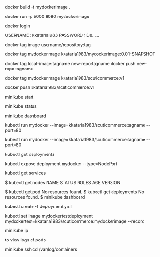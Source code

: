 
docker build -t mydockerimage . 

docker run -p 5000:8080 mydockerimage

docker login 

USERNAME : kkataria1983
PASSWORD : De......





docker tag image username/repository:tag

docker tag mydockerimage kkataria1983/mydockerimage:0.0.1-SNAPSHOT


docker tag local-image:tagname new-repo:tagname
docker push new-repo:tagname


docker tag mydockerimage kkataria1983/scuticommerce:v1


docker push kkataria1983/scuticommerce:v1


minikube start
 
minikube status 
 
minikube dashboard

kubectl run mydocker --image=kkataria1983/scuticommerce:tagname --port=80

kubectl run mydocker --image=kkataria1983/scuticommerce:tagname --port=80

 kubectl get deployments


kubectl expose deployment mydocker --type=NodePort


kubectl get services


 
 $ kubectl get nodes NAME STATUS ROLES AGE VERSION

 $ kubectl get pod No resources found.
 $ kubectl get deployments No resources found.
 $ minikube dashboard

kubectl create -f deployment.yml


kubectl set image mydockertestdeployment mydockertest=kkataria1983/scuticommerce:mydockerimage --record

minikube ip



to view logs of pods

minikube ssh
cd /var/log/containers

